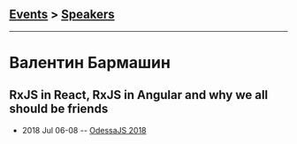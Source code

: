 ## [Events](../README.md) > [Speakers](../speakers.md)
---

# Валентин Бармашин

## RxJS in React, RxJS in Angular and why we all should be friends
- 2018 Jul 06-08 -- [OdessaJS 2018](https://youtu.be/Ix9r6iFCk3w)    
